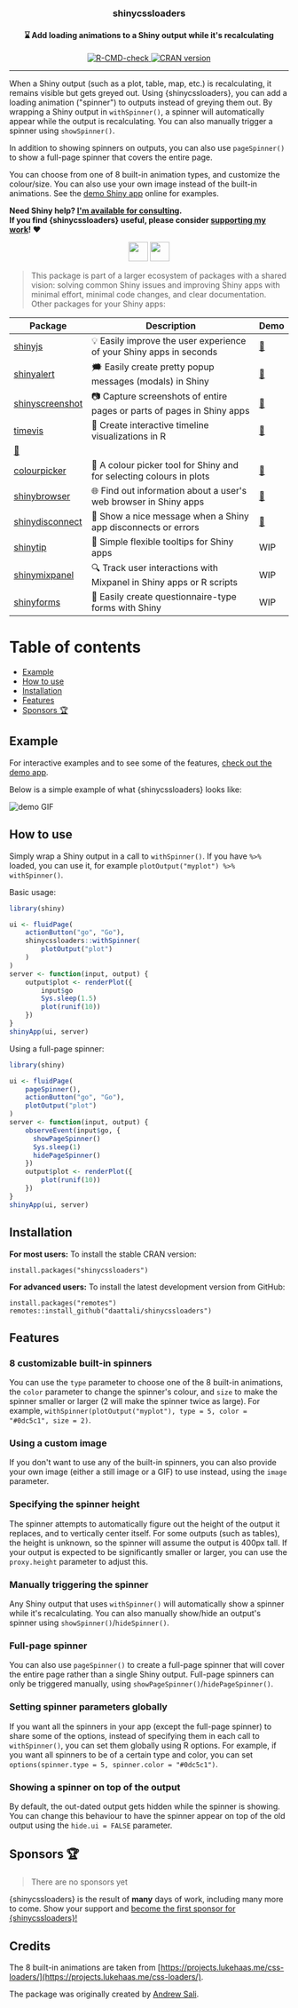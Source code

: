 <h3 align="center">shinycssloaders</h3>
<h4 align="center">
  ⌛ Add loading animations to a Shiny output while it's recalculating
</h4>

<p align="center">
  <a href="https://github.com/daattali/shinycssloaders/actions/workflows/R-CMD-check.yaml">
    <img src="https://github.com/daattali/shinycssloaders/actions/workflows/R-CMD-check.yaml/badge.svg" alt="R-CMD-check" />
  </a> 
  <a href="https://cran.r-project.org/package=shinycssloaders">
    <img src="http://www.r-pkg.org/badges/version/shinycssloaders" alt="CRAN version" />
  </a>
</p>

---

When a Shiny output (such as a plot, table, map, etc.) is recalculating, it remains visible but gets greyed out. Using {shinycssloaders}, you can add a loading animation ("spinner") to outputs instead of greying them out. By wrapping a Shiny output in `withSpinner()`, a spinner will automatically appear while the output is recalculating. You can also manually trigger a spinner using `showSpinner()`.

In addition to showing spinners on outputs, you can also use `pageSpinner()` to show a full-page spinner that covers the entire page.

You can choose from one of 8 built-in animation types, and customize the colour/size. You can also use your own image instead of the built-in animations. See the [demo Shiny app](https://daattali.com/shiny/shinycssloaders-demo) online for examples.

**Need Shiny help? [I'm available for consulting](https://attalitech.com/).**<br/>
**If you find {shinycssloaders} useful, please consider [supporting my work](https://github.com/sponsors/daattali)! ❤**

<p align="center">
  <a style="display: inline-block;" href="https://github.com/sponsors/daattali">
    <img height="35" src="https://i.imgur.com/034B8vq.png" />
  </a>
  <a style="display: inline-block;" href="https://paypal.me/daattali">
    <img height="35" src="https://camo.githubusercontent.com/0e9e5cac101f7093336b4589c380ab5dcfdcbab0/68747470733a2f2f63646e2e6a7364656c6976722e6e65742f67682f74776f6c66736f6e2f70617970616c2d6769746875622d627574746f6e40312e302e302f646973742f627574746f6e2e737667" />
  </a>
</p>

> This package is part of a larger ecosystem of packages with a shared vision: solving common Shiny issues and improving Shiny apps with minimal effort, minimal code changes, and clear documentation. Other packages for your Shiny apps:

| Package | Description | Demo |
|---|---|---|
| [shinyjs](https://deanattali.com/shinyjs/) | 💡 Easily improve the user experience of your Shiny apps in seconds | [🔗](https://deanattali.com/shinyjs/overview#demo) |
| [shinyalert](https://github.com/daattali/shinyalert/) | 🗯️ Easily create pretty popup messages (modals) in Shiny | [🔗](https://daattali.com/shiny/shinyalert-demo/) |
| [shinyscreenshot](https://github.com/daattali/shinyscreenshot/) | 📷 Capture screenshots of entire pages or parts of pages in Shiny apps | [🔗](https://daattali.com/shiny/shinyscreenshot-demo/) |
| [timevis](https://github.com/daattali/timevis/) | 📅 Create interactive timeline visualizations in R | [🔗](https://daattali.com/shiny/timevis-demo/) |
[🔗](https://daattali.com/shiny/shinycssloaders-demo/) |
| [colourpicker](https://github.com/daattali/colourpicker/) | 🎨 A colour picker tool for Shiny and for selecting colours in plots | [🔗](https://daattali.com/shiny/colourInput/) |
| [shinybrowser](https://github.com/daattali/shinybrowser/) | 🌐 Find out information about a user's web browser in Shiny apps | [🔗](https://daattali.com/shiny/shinybrowser-demo/) |
| [shinydisconnect](https://github.com/daattali/shinydisconnect/) | 🔌 Show a nice message when a Shiny app disconnects or errors | [🔗](https://daattali.com/shiny/shinydisconnect-demo/) |
| [shinytip](https://github.com/daattali/shinytip/) | 💬 Simple flexible tooltips for Shiny apps | WIP |
| [shinymixpanel](https://github.com/daattali/shinymixpanel/) | 🔍 Track user interactions with Mixpanel in Shiny apps or R scripts | WIP |
| [shinyforms](https://github.com/daattali/shinyforms/) | 📝 Easily create questionnaire-type forms with Shiny | WIP |

# Table of contents

- [Example](#example)
- [How to use](#usage)
- [Installation](#install)
- [Features](#features)
- [Sponsors 🏆](#sponsors)

<h2 id="example">Example</h2>

For interactive examples and to see some of the features, [check out the demo app](https://daattali.com/shiny/shinycssloaders-demo/).

Below is a simple example of what {shinycssloaders} looks like:

![demo GIF](inst/img/demo.gif)

<h2 id="usage">How to use</h2>

Simply wrap a Shiny output in a call to `withSpinner()`. If you have `%>%` loaded, you can use it, for example `plotOutput("myplot") %>% withSpinner()`.

Basic usage:

```r
library(shiny)

ui <- fluidPage(
    actionButton("go", "Go"),
    shinycssloaders::withSpinner(
        plotOutput("plot")
    )
)
server <- function(input, output) {
    output$plot <- renderPlot({
        input$go
        Sys.sleep(1.5)
        plot(runif(10))
    })
}
shinyApp(ui, server)
```

Using a full-page spinner:

```r
library(shiny)

ui <- fluidPage(
    pageSpinner(),
    actionButton("go", "Go"),
    plotOutput("plot")
)
server <- function(input, output) {
    observeEvent(input$go, {
      showPageSpinner()
      Sys.sleep(1)
      hidePageSpinner()
    })
    output$plot <- renderPlot({
        plot(runif(10))
    })
}
shinyApp(ui, server)
```

<h2 id="install">Installation</h2>

**For most users:** To install the stable CRAN version:

```
install.packages("shinycssloaders")
```

**For advanced users:** To install the latest development version from GitHub:

```
install.packages("remotes")
remotes::install_github("daattali/shinycssloaders")
```

<h2 id="features">Features</h2>

### 8 customizable built-in spinners

You can use the `type` parameter to choose one of the 8 built-in animations, the `color` parameter to change the spinner's colour, and `size` to make the spinner smaller or larger (2 will make the spinner twice as large). For example, `withSpinner(plotOutput("myplot"), type = 5, color = "#0dc5c1", size = 2)`. 

### Using a custom image

If you don't want to use any of the built-in spinners, you can also provide your own image (either a still image or a GIF) to use instead, using the `image` parameter.

### Specifying the spinner height

The spinner attempts to automatically figure out the height of the output it replaces, and to vertically center itself. For some outputs (such as tables), the height is unknown, so the spinner will assume the output is 400px tall. If your output is expected to be significantly smaller or larger, you can use the `proxy.height` parameter to adjust this.

### Manually triggering the spinner

Any Shiny output that uses `withSpinner()` will automatically show a spinner while it's recalculating. You can also manually show/hide an output's spinner using `showSpinner()`/`hideSpinner()`. 

### Full-page spinner

You can also use `pageSpinner()` to create a full-page spinner that will cover the entire page rather than a single Shiny output. Full-page spinners can only be triggered manually, using `showPageSpinner()`/`hidePageSpinner()`.

### Setting spinner parameters globally

If you want all the spinners in your app (except the full-page spinner) to share some of the options, instead of specifying them in each call to `withSpinner()`, you can set them globally using R options. For example, if you want all spinners to be of a certain type and color, you can set `options(spinner.type = 5, spinner.color = "#0dc5c1")`.

### Showing a spinner on top of the output

By default, the out-dated output gets hidden while the spinner is showing. You can change this behaviour to have the spinner appear on top of the old output using the `hide.ui = FALSE` parameter.

<h2 id="sponsors">

Sponsors 🏆

</h2>

> There are no sponsors yet

{shinycssloaders} is the result of **many** days of work, including many more to come. Show your support and
[become the first sponsor for
{shinycssloaders}\!](https://github.com/sponsors/daattali/sponsorships?tier_id=39856)

## Credits

The 8 built-in animations are taken from [https://projects.lukehaas.me/css-loaders/](https://projects.lukehaas.me/css-loaders/).

The package was originally created by [Andrew Sali](https://github.com/andrewsali).
